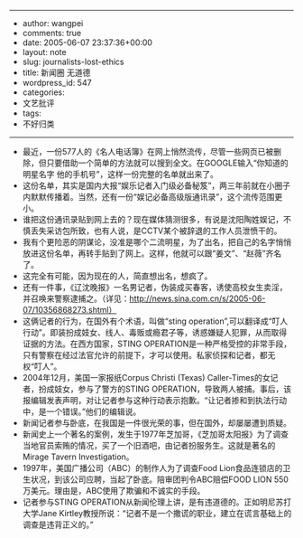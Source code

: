 - --
- author: wangpei
- comments: true
- date: 2005-06-07 23:37:36+00:00
- layout: note
- slug: journalists-lost-ethics
- title: 新闻圈 无道德
- wordpress_id: 547
- categories:
- 文艺批评
- tags:
- 不好归类
- --
- 最近，一份577人的《名人电话簿》在网上悄然流传，尽管一些网页已被删除，但只要借助一个简单的方法就可以搜到全文。在GOOGLE输入“你知道的明星名字 他的手机号”，这样一份完整的名单就出来了。
- 这份名单，其实是国内大报“娱乐记者入门级必备秘笈”，两三年前就在小圈子内默默传播着。当然，还有一份“娱记必备高级版通讯录”，这个流传范围更小。
- 谁把这份通讯录贴到网上去的？现在媒体猜测很多，有说是沈阳陶姓娱记，不慎丢失采访包所致，也有人说，是CCTV某个被辞退的工作人员泄愤干的。
- 我有个更险恶的阴谋论，没准是哪个二流明星，为了出名，把自己的名字悄悄放进这份名单，再转手贴到了网上。这样，他就可以跟“姜文”、“赵薇”齐名了。
- 这完全有可能，因为现在的人，简直想出名，想疯了。
- 还有一件事，《辽沈晚报》一名男记者，伪装成买春客，诱使高校女生卖淫，并召唤来警察逮捕之。（详见：http://news.sina.com.cn/s/2005-06-07/10356868273.shtml）
- 这俩记者的行为，在国外有个术语，叫做“sting operation”,可以翻译成“叮人行动”。即装扮成妓女、线人、毒贩或瘾君子等，诱惑嫌疑人犯罪，从而取得证据的方法。在西方国家，STING OPERATION是一种严格受控的非常手段，只有警察在经过法官允许的前提下，才可以使用。私家侦探和记者，都无权“叮人”。
- 2004年12月，美国一家报纸Corpus Christi (Texas) Caller-Times的女记者，扮成妓女，参与了警方的STING OPERATION，导致两人被捕。事后，该报编辑发表声明，对让记者参与这种行动表示抱歉。“让记者掺和到执法行动中，是一个错误。”他们的编辑说。
- 新闻记者参与卧底，在我国是一件很光荣的事，但在国外，却屡屡遭到质疑。
- 新闻史上一个著名的案例，发生于1977年芝加哥，《芝加哥太阳报》为了调查当地官员索贿的情况，买了一个旧酒吧，由记者扮服务生。这就是著名的 Mirage Tavern Investigation。
- 1997年，美国广播公司（ABC）的制作人为了调查Food Lion食品连锁店的卫生状况，到该公司应聘，当起了卧底。陪审团判令ABC赔偿FOOD LION 550万美元。理由是，ABC使用了欺骗和不诚实的手段。
- 记者参与STING OPERATION从新闻伦理上讲，是有违道德的。正如明尼苏打大学Jane Kirtley教授所说：“记者不是一个撒谎的职业，建立在谎言基础上的调查是违背正义的。”
